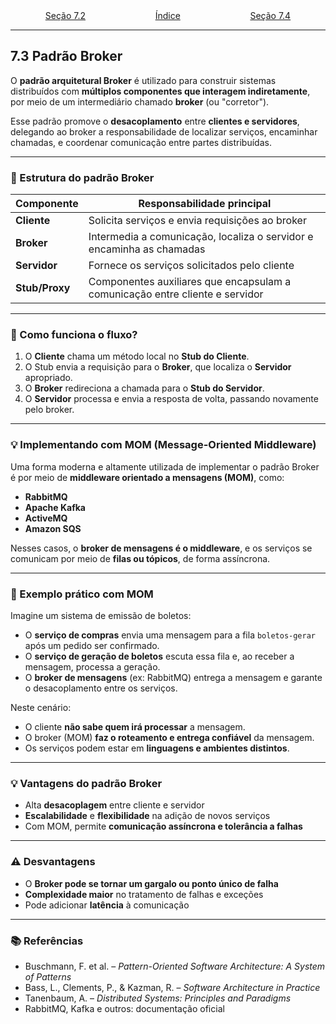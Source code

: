 <div style="width:100%; display: flex;"> <p style="margin: auto" align="center"> <a href="7e2.md">Seção 7.2</a> </p><p style="margin: auto" align="center"> <a href="0.md">Índice</a> </p><p style="margin: auto" align="right"> <a href="7e4.md">Seção 7.4</a> </p> </div>

---

## 7.3 Padrão Broker

O **padrão arquitetural Broker** é utilizado para construir sistemas distribuídos com **múltiplos componentes que interagem indiretamente**, por meio de um intermediário chamado **broker** (ou "corretor").

Esse padrão promove o **desacoplamento** entre **clientes e servidores**, delegando ao broker a responsabilidade de localizar serviços, encaminhar chamadas, e coordenar comunicação entre partes distribuídas.

---

### 🧩 Estrutura do padrão Broker

| Componente     | Responsabilidade principal                                                   |
| -------------- | ---------------------------------------------------------------------------- |
| **Cliente**    | Solicita serviços e envia requisições ao broker                              |
| **Broker**     | Intermedia a comunicação, localiza o servidor e encaminha as chamadas        |
| **Servidor**   | Fornece os serviços solicitados pelo cliente                                 |
| **Stub/Proxy** | Componentes auxiliares que encapsulam a comunicação entre cliente e servidor |

---

### 🔁 Como funciona o fluxo?

1. O **Cliente** chama um método local no **Stub do Cliente**.
2. O Stub envia a requisição para o **Broker**, que localiza o **Servidor** apropriado.
3. O **Broker** redireciona a chamada para o **Stub do Servidor**.
4. O **Servidor** processa e envia a resposta de volta, passando novamente pelo broker.

---

### 💡 Implementando com MOM (Message-Oriented Middleware)

Uma forma moderna e altamente utilizada de implementar o padrão Broker é por meio de **middleware orientado a mensagens (MOM)**, como:

- **RabbitMQ**
- **Apache Kafka**
- **ActiveMQ**
- **Amazon SQS**

Nesses casos, o **broker de mensagens é o middleware**, e os serviços se comunicam por meio de **filas ou tópicos**, de forma assíncrona.

---

### 🧠 Exemplo prático com MOM

Imagine um sistema de emissão de boletos:

- O **serviço de compras** envia uma mensagem para a fila `boletos-gerar` após um pedido ser confirmado.
- O **serviço de geração de boletos** escuta essa fila e, ao receber a mensagem, processa a geração.
- O **broker de mensagens** (ex: RabbitMQ) entrega a mensagem e garante o desacoplamento entre os serviços.

Neste cenário:

- O cliente **não sabe quem irá processar** a mensagem.
- O broker (MOM) **faz o roteamento e entrega confiável** da mensagem.
- Os serviços podem estar em **linguagens e ambientes distintos**.

---

### 💡 Vantagens do padrão Broker

- Alta **desacoplagem** entre cliente e servidor
- **Escalabilidade** e **flexibilidade** na adição de novos serviços
- Com MOM, permite **comunicação assíncrona e tolerância a falhas**

---

### ⚠️ Desvantagens

- O **Broker pode se tornar um gargalo ou ponto único de falha**
- **Complexidade maior** no tratamento de falhas e exceções
- Pode adicionar **latência** à comunicação

---

### 📚 Referências

- Buschmann, F. et al. – _Pattern-Oriented Software Architecture: A System of Patterns_
- Bass, L., Clements, P., & Kazman, R. – _Software Architecture in Practice_
- Tanenbaum, A. – _Distributed Systems: Principles and Paradigms_
- RabbitMQ, Kafka e outros: documentação oficial
